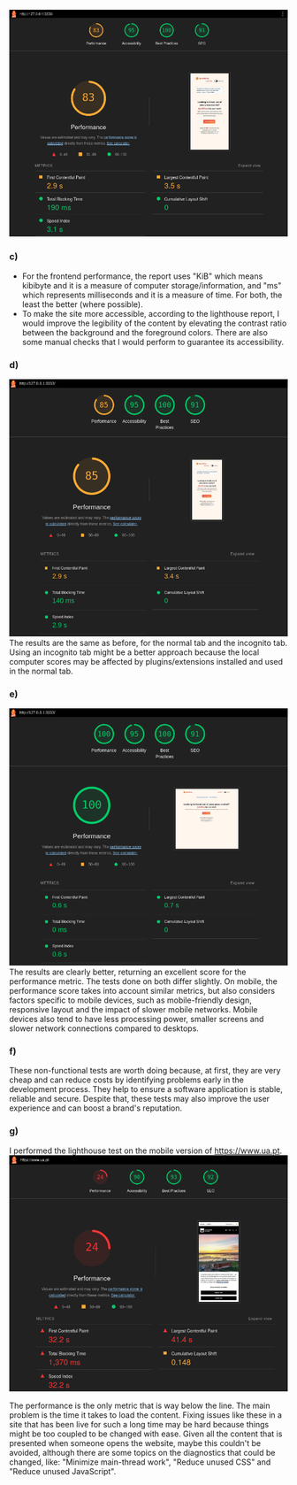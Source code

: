 ![img.png](lighthouse_report.png)

### c)
- For the frontend performance, the report uses "KiB" which means kibibyte and it is a measure of computer storage/information, and "ms" which represents milliseconds and it is a measure of time. For both, the least the better (where possible).
- To make the site more accessible, according to the lighthouse report, I would improve the legibility of the content by elevating the contrast ratio between the background and the foreground colors. There are also some manual checks that I would perform to guarantee its accessibility.

### d)
![img.png](lighthouse_chrome.png)
The results are the same as before, for the normal tab and the incognito tab. Using an incognito tab might be a better approach because the local computer scores may be affected by plugins/extensions installed and used in the normal tab.

### e)
![img.png](lighthouse_chrome_desktop.png)
The results are clearly better, returning an excellent score for the performance metric. The tests done on both differ slightly. On mobile, the performance score takes into account similar metrics, but also considers factors specific to mobile devices, such as mobile-friendly design, responsive layout and the impact of slower mobile networks. Mobile devices also tend to have less processing power, smaller screens and slower network connections compared to desktops.

### f)
These non-functional tests are worth doing because, at first, they are very cheap and can reduce costs by identifying problems early in the development process. They help to ensure a software application is stable, reliable and secure. Despite that, these tests may also improve the user experience and can boost a brand's reputation.

### g)
I performed the lighthouse test on the mobile version of https://www.ua.pt.
![img.png](lighthouse_ua.png)

The performance is the only metric that is way below the line. The main problem is the time it takes to load the content. Fixing issues like these in a site that has been live for such a long time may be hard because things might be too coupled to be changed with ease. Given all the content that is presented when someone opens the website, maybe this couldn't be avoided, although there are some topics on the diagnostics that could be changed, like: "Minimize main-thread work", "Reduce unused CSS" and "Reduce unused JavaScript".
